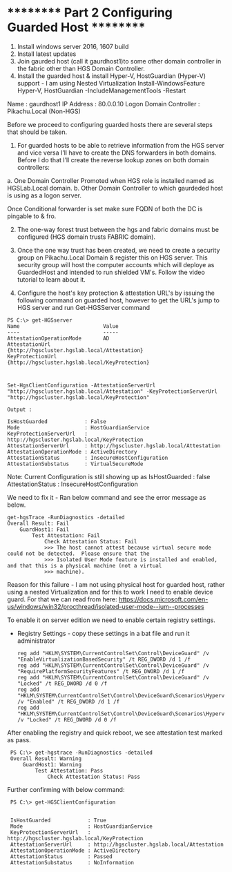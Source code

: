 # ******** Part 2 Configuring Guarded Host ********

  1. Install windows server 2016, 1607 build
  2. Install latest updates
  3. Join gaurded host (call it gaurdhost1)to some other domain controller in the fabric other than HGS Domain Controller.
  4. Install the guarded host & install Hyper-V, HostGuardian (Hyper-V) support - I am using Nested Virtualization
  Install-WindowsFeature Hyper-V, HostGuardian -IncludeManagementTools -Restart

  Name : gaurdhost1
  IP Address : 80.0.0.10
  Logon Domain Controller : Pikachu.Local (Non-HGS)


Before we proceed to configuring guarded hosts there are several steps that should be taken.

  1. For guarded hosts to be able to retrieve information from the HGS server and vice versa I’ll have to create the DNS forwarders in both domains. 
  Before I do that I’ll create the reverse lookup zones on both domain controllers:

   a. One Domain Controller Promoted when HGS role is installed named as HGSLab.Local domain.
   b. Other Domain Controller to which gaurdeded host is using as a logon server.

  Once Conditional forwarder is set make sure FQDN of both the DC is pingable to & fro.

  2. The one-way forest trust between the hgs and fabric domains must be configured (HGS domain trusts FABRIC domain).

  3. Once the one way trust has been created, we need to create a security group on Pikachu.Local Domain & register this on HGS server. This security group will host       the computer accounts which will deploye as GuardedHost and intended to run shielded VM's. Follow the video tutorial to learn about it.


  4. Configure the host's key protection & attestation URL's by issuing the following command on guarded host, however to get the URL's jump to HGS server and run
   Get-HGSServer command
   
    PS C:\> get-HGSserver
    Name                           Value
    ----                           -----
    AttestationOperationMode       AD
    AttestationUrl                 {http://hgscluster.hgslab.local/Attestation}
    KeyProtectionUrl               {http://hgscluster.hgslab.local/KeyProtection} 

#

    Set-HgsClientConfiguration -AttestationServerUrl "http://hgscluster.hgslab.local/Attestation" -KeyProtectionServerUrl "http://hgscluster.hgslab.local/KeyProtection"

    Output : 

    IsHostGuarded            : False
    Mode                     : HostGuardianService
    KeyProtectionServerUrl   : http://hgscluster.hgslab.local/KeyProtection
    AttestationServerUrl     : http://hgscluster.hgslab.local/Attestation
    AttestationOperationMode : ActiveDirectory
    AttestationStatus        : InsecureHostConfiguration
    AttestationSubstatus     : VirtualSecureMode

  Note: Current Configuration is still showing up as 
  IsHostGuarded : false
  AttestationStatus : InsecureHostConfiguration

  We need to fix it -
  Ran below command and see the error message as below.

    get-hgsTrace -RunDiagnostics -detailed
    Overall Result: Fail
        GuardHost1: Fail
            Test Attestation: Fail
                Check Attestation Status: Fail
                >>> The host cannot attest because virtual secure mode could not be detected.  Please ensure that the
                >>> Isolated User Mode feature is installed and enabled, and that this is a physical machine (not a virtual
                >>> machine).


  Reason for this failure - I am not using physical host for guarded host, rather using a nested Virtualization and for this to work I need to enable device guard.
  For that we can read from here:
  https://docs.microsoft.com/en-us/windows/win32/procthread/isolated-user-mode--ium--processes

  To enable it on server edition we need to enable certain registry settings.

  - Registry Settings - copy these settings in a bat file and run it administrator

        reg add "HKLM\SYSTEM\CurrentControlSet\Control\DeviceGuard" /v "EnableVirtualizationBasedSecurity" /t REG_DWORD /d 1 /f
        reg add "HKLM\SYSTEM\CurrentControlSet\Control\DeviceGuard" /v "RequirePlatformSecurityFeatures" /t REG_DWORD /d 1 /f
        reg add "HKLM\SYSTEM\CurrentControlSet\Control\DeviceGuard" /v "Locked" /t REG_DWORD /d 0 /f
        reg add "HKLM\SYSTEM\CurrentControlSet\Control\DeviceGuard\Scenarios\HypervisorEnforcedCodeIntegrity" /v "Enabled" /t REG_DWORD /d 1 /f
        reg add "HKLM\SYSTEM\CurrentControlSet\Control\DeviceGuard\Scenarios\HypervisorEnforcedCodeIntegrity" /v "Locked" /t REG_DWORD /d 0 /f

   After enabling the registry and quick reboot, we see attestation test marked as pass.

     PS C:\> get-hgstrace -RunDiagnostics -detailed
     Overall Result: Warning
         GuardHost1: Warning
             Test Attestation: Pass
                 Check Attestation Status: Pass


   Further confirming with below command:

     PS C:\> get-HGSClientConfiguration


     IsHostGuarded            : True
     Mode                     : HostGuardianService
     KeyProtectionServerUrl   : http://hgscluster.hgslab.local/KeyProtection
     AttestationServerUrl     : http://hgscluster.hgslab.local/Attestation
     AttestationOperationMode : ActiveDirectory
     AttestationStatus        : Passed
     AttestationSubstatus     : NoInformation


